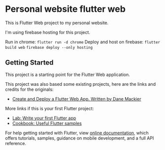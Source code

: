 # Personal website flutter web

This is Flutter Web project to my personal website. 

I'm using firebase hosting for this project.

Run in chrome:
` flutter run -d chrome `
Deploy and host on firebase:
` flutter build web `
` firebase deploy --only hosting `

## Getting Started

This project is a starting point for the Flutter Web application.

This project was also based some existing projects, here are the links and credits for the originals:

- [Create and Deploy a Flutter Web App. Written by Dane Mackier](https://www.filledstacks.com/post/create-and-deploy-a-flutter-web-app/)

More links if this is your first Flutter project:

- [Lab: Write your first Flutter app](https://flutter.dev/docs/get-started/codelab)
- [Cookbook: Useful Flutter samples](https://flutter.dev/docs/cookbook)

For help getting started with Flutter, view
[online documentation](https://flutter.dev/docs), which offers tutorials,
samples, guidance on mobile development, and a full API reference.